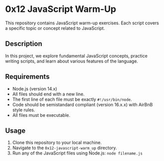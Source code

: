 # 0x12 JavaScript Warm-Up

This repository contains JavaScript warm-up exercises. Each script covers a specific topic or concept related to JavaScript.

## Description

In this project, we explore fundamental JavaScript concepts, practice writing scripts, and learn about various features of the language.

## Requirements

- Node.js (version 14.x)
- All files should end with a new line.
- The first line of each file must be exactly `#!/usr/bin/node`.
- Code should be semistandard compliant (version 16.x.x) with AirBnB style rules.
- All files must be executable.

## Usage

1. Clone this repository to your local machine.
2. Navigate to the `0x12-javascript-warm_up` directory.
3. Run any of the JavaScript files using Node.js: `node filename.js`


